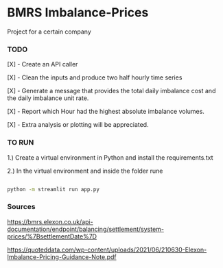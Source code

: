 # BMRS Imbalance-Prices
Project for a certain company


### TODO
[X] - Create an API caller

[X] - Clean the inputs and produce two half hourly time series

[X] - Generate a message that provides the total daily imbalance cost and the daily imbalance unit rate.

[X] - Report which Hour had the highest absolute imbalance volumes.

[X] - Extra analysis or plotting will be appreciated.


### TO RUN

1.) Create a virtual environment in Python and install the requirements.txt

2.) In the virtual environment and inside the folder rune

```sh

python -m streamlit run app.py
```

### Sources
https://bmrs.elexon.co.uk/api-documentation/endpoint/balancing/settlement/system-prices/%7BsettlementDate%7D


https://quoteddata.com/wp-content/uploads/2021/06/210630-Elexon-Imbalance-Pricing-Guidance-Note.pdf